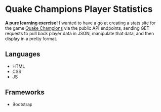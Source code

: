 # Quake Champions Player Statistics 

**A pure learning exercise!** I wanted to have a go at creating a stats site for the game [Quake Champions](https://store.steampowered.com/app/611500/Quake_Champions/) via the public API endpoints, sending GET requests to pull back player data in JSON, manipulate that data, and then display in a pretty format.

## Languages
- HTML
- CSS
- JS

## Frameworks
- Bootstrap 


